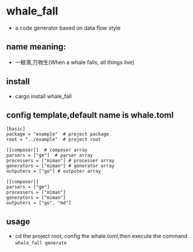 # whale_fall
- a code generator based on data flow style
## name meaning: 
- 一鲸落,万物生(When a whale falls, all things live)

## install
- cargo install whale_fall

## config template,default name is whale.toml
```
[basic]
package = "example"  # project package
root = "../example"  # project root

[[composer]]  # composer array
parsers = ["gm"]  # parser array
processers = ["miman"] # processer array
generators = ["miman"] # generator array
outputers = ["go"] # outputer array

[[composer]]
parsers = ["gm"]
processers = ["miman"]
generators = ["miman"]
outputers = ["go", "md"]
```


## usage
- cd the project root, config the whale.toml,then execute the command `whale_fall generate` 